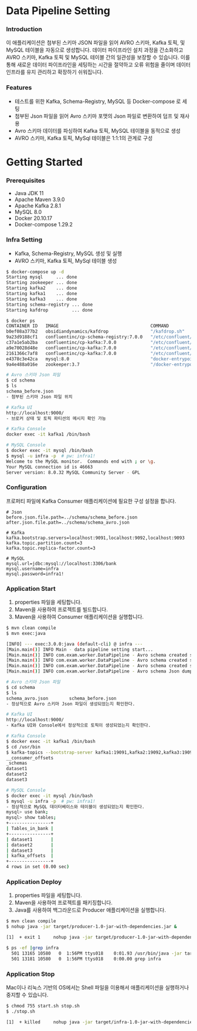 # Data Pipeline Setting

### Introduction
이 애플리케이션은 첨부된 스키마 JSON 파일을 읽어 AVRO 스키마, Kafka 토픽, 및 MySQL 테이블을 자동으로 생성합니다. 
데이터 파이프라인 설치 과정을 간소화하고 AVRO 스키마, Kafka 토픽 및 MySQL 테이블 간의 일관성을 보장할 수 있습니다.
이를 통해 새로운 데이터 파이프라인을 세팅하는 시간을 절약하고 오류 위험을 줄이며 데이터 인프라를 유지 관리하고 확장하기 쉬워집니다.

### Features
- 테스트를 위한 Kafka, Schema-Registry, MySQL 등 Docker-compose 로 세팅
- 첨부된 Json 파일을 읽어 Avro 스키마 포맷의 Json 파일로 변환하여 덤프 및 재사용
- Avro 스키마 데이터를 파싱하여 Kafka 토픽, MySQL 테이블을 동적으로 생성
- AVRO 스키마, Kafka 토픽, MySql 테이블은 1:1:1의 관계로 구성


# Getting Started
### Prerequisites
- Java JDK 11
- Apache Maven 3.9.0
- Apache Kafka 2.8.1
- MySQL 8.0
- Docker 20.10.17
- Docker-compose 1.29.2


### Infra Setting 
- Kafka, Schema-Registry, MySQL 생성 및 실행 
- AVRO 스키마, Kafka 토픽, MySql 테이블 생성

```bash
$ docker-compose up -d 
Starting mysql     ... done
Starting zookeeper ... done
Starting kafka2    ... done
Starting kafka1    ... done
Starting kafka3    ... done
Starting schema-registry ... done
Starting kafdrop         ... done

$ docker ps
CONTAINER ID   IMAGE                                   COMMAND                  CREATED        STATUS        PORTS                                                  NAMES
b0ef08a377b2   obsidiandynamics/kafdrop                "/kafdrop.sh"            13 hours ago   Up 13 hours   0.0.0.0:9000->9000/tcp                                 kafdrop
9a23d9188cf1   confluentinc/cp-schema-registry:7.0.0   "/etc/confluent/dock…"   13 hours ago   Up 13 hours   0.0.0.0:8081->8081/tcp                                 schema-registry
c37a1e5ab2ba   confluentinc/cp-kafka:7.0.0             "/etc/confluent/dock…"   13 hours ago   Up 13 hours   9092/tcp, 0.0.0.0:9093->9093/tcp                       kafka3
a9e70028d48e   confluentinc/cp-kafka:7.0.0             "/etc/confluent/dock…"   13 hours ago   Up 13 hours   0.0.0.0:9091->9091/tcp, 9092/tcp                       kafka1
2161366c7af8   confluentinc/cp-kafka:7.0.0             "/etc/confluent/dock…"   13 hours ago   Up 13 hours   0.0.0.0:9092->9092/tcp                                 kafka2
e4378c3e42ca   mysql:8.0                               "docker-entrypoint.s…"   2 days ago     Up 13 hours   0.0.0.0:3306->3306/tcp, 33060/tcp                      mysql
9a4e488a016e   zookeeper:3.7                           "/docker-entrypoint.…"   2 days ago     Up 13 hours   2888/tcp, 3888/tcp, 0.0.0.0:2181->2181/tcp, 8080/tcp   zookeeper

# Avro 스키마 Json 파일 
$ cd schema
$ ls 
schema_before.json
- 첨부된 스키마 Json 파일 위치  

# Kafka UI
http://localhost:9000/
- 브로커 상태 및 토픽 파티션의 메시지 확인 가능 

# Kafka Console
docker exec -it kafka1 /bin/bash

# MySQL Console
$ docker exec -it mysql /bin/bash
$ mysql -u infra -p  # pw: infra1!
Welcome to the MySQL monitor.  Commands end with ; or \g.
Your MySQL connection id is 46663
Server version: 8.0.32 MySQL Community Server - GPL
```


### Configuration
프로퍼티 파일에 Kafka Consumer 애플리케이션에 필요한 구성 설정을 합니다.
```properties
# Json
before.json.file.path=../schema/schema_before.json
after.json.file.path=../schema/schema_avro.json

# Kafka
kafka.bootstrap.servers=localhost:9091,localhost:9092,localhost:9093
kafka.topic.partition.count=3
kafka.topic.replica-factor.count=3

# MySQL
mysql.url=jdbc:mysql://localhost:3306/bank
mysql.username=infra
mysql.password=infra1!
```

### Application Start
1. properties 파일을 세팅합니다.
2. Maven을 사용하여 프로젝트를 빌드합니다.
3. Maven을 사용하여 Consumer 애플리케이션을 실행합니다.
```bash
$ mvn clean compile 
$ mvn exec:java

[INFO] --- exec:3.0.0:java (default-cli) @ infra ---
[Main.main()] INFO Main - data pipeline setting start...
[Main.main()] INFO com.exam.worker.DataPipeline - Avro schema created succeessfully ... dataset1
[Main.main()] INFO com.exam.worker.DataPipeline - Avro schema created succeessfully ... dataset2
[Main.main()] INFO com.exam.worker.DataPipeline - Avro schema created succeessfully ... dataset3
[Main.main()] INFO com.exam.worker.DataPipeline - Avro schema Json dumped succeessfully ...

# Avro 스키마 Json 파일 
$ cd schema
$ ls 
schema_avro.json        schema_before.json
- 정상적으로 Avro 스키마 Json 파일이 생성되었는지 확인한다. 

# Kafka UI
http://localhost:9000/
- Kafka UI와 Console에서 정상적으로 토픽이 생성되었는지 확인한다. 

# Kafka Console
$ docker exec -it kafka1 /bin/bash
$ cd /usr/bin
$ kafka-topics --bootstrap-server kafka1:19091,kafka2:19092,kafka3:19093 --list
__consumer_offsets
_schemas
dataset1
dataset2
dataset3

# MySQL Console
$ docker exec -it mysql /bin/bash
$ mysql -u infra -p  # pw: infra1!
- 정상적으로 MySQL 데이터베이스와 테이블이 생성되었는지 확인한다. 
mysql> use bank;
mysql> show tables;
+----------------+
| Tables_in_bank |
+----------------+
| dataset1       |
| dataset2       |
| dataset3       |
| kafka_offsets  |
+----------------+
4 rows in set (0.00 sec)
```

### Application Deploy
1. properties 파일을 세팅합니다.
2. Maven을 사용하여 프로젝트를 패키징합니다.
3. Java를 사용하여 백그라운드로 Producer 애플리케이션을 실행합니다.
```bash
$ mvn clean compile
$ nohup java -jar target/producer-1.0-jar-with-dependencies.jar &

[1]  + exit 1     nohup java -jar target/producer-1.0-jar-with-dependencies.jar

$ ps -ef |grep infra
  501 13165 10580   0  1:56PM ttys018    0:01.93 /usr/bin/java -jar target/infra-1.0-jar-with-dependencies.jar
  501 13181 10580   0  1:56PM ttys018    0:00.00 grep infra
```

### Application Stop
Mac이나 리눅스 기반의 OS에서는 Shell 파일을 이용해서 애플리케이션을 실행하거나 중지할 수 있습니다.
```bash
$ chmod 755 start.sh stop.sh
$ ./stop.sh

[1]  + killed     nohup java -jar target/infra-1.0-jar-with-dependencies.jar
```


